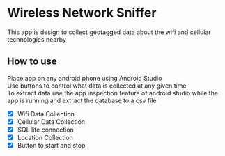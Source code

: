 # Wireless Network Sniffer
This app is design to collect geotagged data about the wifi and cellular technologies nearby
## How to use 
Place app on any android phone using Android Studio<br />
Use buttons to control what data is collected at any given time<br />
To extract data use the app inspection feature of android studio while the app is running and extract the database to a csv file

- [X] Wifi Data Collection
- [X] Cellular Data Collection
- [X] SQL lite connection
- [X] Location Collection
- [X] Button to start and stop 
